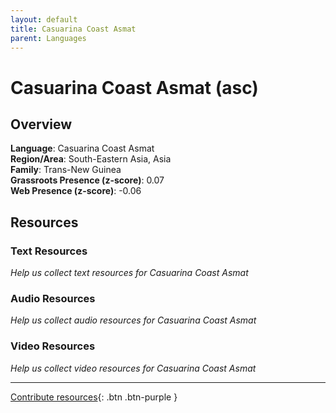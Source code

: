 ```yaml
---
layout: default
title: Casuarina Coast Asmat
parent: Languages
---
```


# Casuarina Coast Asmat (asc)

## Overview

**Language**: Casuarina Coast Asmat  
**Region/Area**: South-Eastern Asia, Asia  
**Family**: Trans-New Guinea  
**Grassroots Presence (z-score)**: 0.07  
**Web Presence (z-score)**: -0.06  

## Resources

### Text Resources
*Help us collect text resources for Casuarina Coast Asmat*

### Audio Resources
*Help us collect audio resources for Casuarina Coast Asmat*

### Video Resources
*Help us collect video resources for Casuarina Coast Asmat*

---

[Contribute resources](https://forms.office.com/e/1SfLJx3u1r){: .btn .btn-purple }
